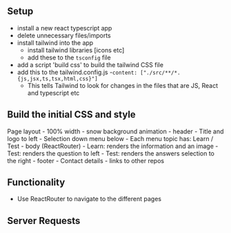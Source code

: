 ## Setup
- install a new react typescript app
- delete unnecessary files/imports 
- install tailwind into the app
    - install tailwind libraries [icons etc]
    - add these to the ```tsconfig``` file
- add a script 'build css' to build the tailwind CSS file
- add this to the tailwind.config.js
    -```content: ["./src/**/*.{js,jsx,ts,tsx,html,css}"]```
    - This tells Tailwind to look for changes in the files that are JS, React and typescript etc

## Build the initial CSS and style
Page layout
    - 100% width
    - snow background animation 
    - header
        - Title and logo to left
        - Selection down menu below 
        - Each menu topic has: Learn / Test
    - body (ReactRouter)
        - Learn: renders the information and an image
        - Test: renders the question to left
        - Test: renders the answers selection to the right
    - footer
        - Contact details
        - links to other repos

## Functionality
- Use ReactRouter to navigate to the different pages

## Server Requests


